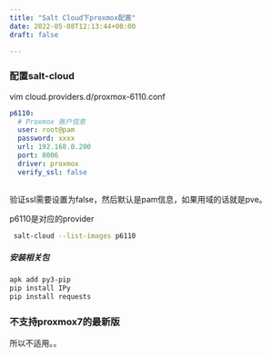 ```yaml
---
title: "Salt Cloud下proxmox配置"
date: 2022-05-08T12:13:44+08:00
draft: false

---
```


### 配置salt-cloud

vim cloud.providers.d/proxmox-6110.conf 

```Yaml
p6110:
  # Proxmox 账户信息
  user: root@pam
  password: xxxx
  url: 192.168.0.200
  port: 8006
  driver: proxmox
  verify_ssl: false
  
```

验证ssl需要设置为false，然后默认是pam信息，如果用域的话就是pve。

p6110是对应的provider

```Bash
 salt-cloud --list-images p6110
```

##### 安装相关包

```Bash
apk add py3-pip
pip install IPy
pip install requests
```



### 不支持proxmox7的最新版



所以不适用。。





